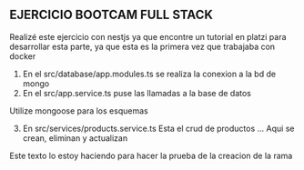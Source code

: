 ## EJERCICIO BOOTCAM FULL STACK

Realizé este ejercicio con nestjs ya que encontre un tutorial en platzi para desarrollar esta parte, ya que esta es la primera vez que trabajaba con docker

1. En el src/database/app.modules.ts se realiza la conexion a la bd de mongo
2. En el src/app.service.ts puse las llamadas a la base de datos

Utilize mongoose para los esquemas

3. En src/services/products.service.ts Esta el crud de productos ... Aqui se crean, eliminan y actualizan

Este texto lo estoy haciendo para hacer la prueba de la creacion de la rama
